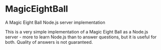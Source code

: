 # MagicEightBall
A Magic Eight Ball Node.js server implementation

This is a very simple implementation of a Magic Eight Ball as a Node.js server - more to learn Node.js than to answer questions, but it is useful for both. Quality of answers is not guaranteed.
